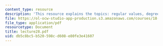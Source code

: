 ```yaml
---
content_type: resource
description: 'This resource explains the topics: regular values, degree formula.'
file: https://ol-ocw-studio-app-production.s3.amazonaws.com/courses/18-101-analysis-ii-fall-2005/db5c8bc5b520598cd608e80fe3e41607_lecture28.pdf
file_type: application/pdf
resourcetype: Document
title: lecture28.pdf
uid: db5c8bc5-b520-598c-d608-e80fe3e41607
---
```

